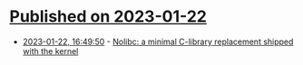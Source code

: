 # [Published on 2023-01-22](index.md)

* [2023-01-22, 16:49:50](https://lobste.rs/s/xyolwk/nolibc_minimal_c_library_replacement) - [Nolibc: a minimal C-library replacement shipped with the kernel](https://lwn.net/SubscriberLink/920158/313ec4305df220bb/)
